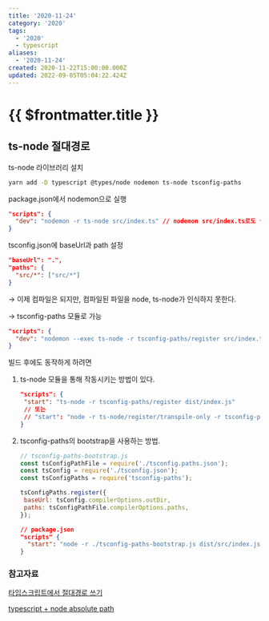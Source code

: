 ```yaml
---
title: '2020-11-24'
category: '2020'
tags:
  - '2020'
  - typescript
aliases:
  - '2020-11-24'
created: 2020-11-22T15:00:00.000Z
updated: 2022-09-05T05:04:22.424Z
---
```


# {{ $frontmatter.title }}

## ts-node 절대경로

ts-node 라이브러리 설치

```bash
yarn add -D typescript @types/node nodemon ts-node tsconfig-paths
```

package.json에서 nodemon으로 실행

```json
"scripts": {
  "dev": "nodemon -r ts-node src/index.ts" // nodemon src/index.ts로도 실행됨
}
```

tsconfig.json에 baseUrl과 path 설정

```json
"baseUrl": ".",
"paths": {
  "src/*": ["src/*"]
}
```

→ 이제 컴파일은 되지만, 컴파일된 파일을 node, ts-node가 인식하지 못한다.

→ tsconfig-paths 모듈로 가능

```json
"scripts": {
  "dev": "nodemon --exec ts-node -r tsconfig-paths/register src/index.ts"
}
```

빌드 후에도 동작하게 하려면

1. ts-node 모듈을 통해 작동시키는 방법이 있다.

   ```json
   "scripts": {
   	"start": "ts-node -r tsconfig-paths/register dist/index.js"
   	// 또는
   	// "start": "node -r ts-node/register/transpile-only -r tsconfig-paths/register dist/index.js"
   }
   ```

1. tsconfig-paths의 bootstrap을 사용하는 방법.

   ```javascript
   // tsconfig-paths-bootstrap.js
   const tsConfigPathFile = require('./tsconfig.paths.json');
   const tsConfig = require('./tsconfig.json');
   const tsConfigPaths = require('tsconfig-paths');

   tsConfigPaths.register({
   	baseUrl: tsConfig.compilerOptions.outDir,
   	paths: tsConfigPathFile.compilerOptions.paths,
   });
   ```

   ```json
   // package.json
   "scripts" {
     "start": "node -r ./tsconfig-paths-bootstrap.js dist/src/index.js"
   }
   ```

### 참고자료

[타입스크립트에서 절대경로 쓰기](https://libsora.so/posts/use-absolute-path-in-typescript/)

[typescript + node absolute path](https://medium.com/@jsh901220/typescript-node-absolute-path-5782b584e368)
